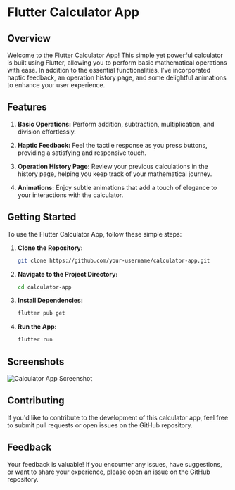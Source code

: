 # Flutter Calculator App

## Overview

Welcome to the Flutter Calculator App! This simple yet powerful calculator is built using Flutter, allowing you to perform basic mathematical operations with ease. In addition to the essential functionalities, I've incorporated haptic feedback, an operation history page, and some delightful animations to enhance your user experience.

## Features

1. **Basic Operations:** Perform addition, subtraction, multiplication, and division effortlessly.

2. **Haptic Feedback:** Feel the tactile response as you press buttons, providing a satisfying and responsive touch.

3. **Operation History Page:** Review your previous calculations in the history page, helping you keep track of your mathematical journey.

4. **Animations:** Enjoy subtle animations that add a touch of elegance to your interactions with the calculator.

## Getting Started

To use the Flutter Calculator App, follow these simple steps:

1. **Clone the Repository:**
   ```bash
   git clone https://github.com/your-username/calculator-app.git
   ```

2. **Navigate to the Project Directory:**
   ```bash
   cd calculator-app
   ```

3. **Install Dependencies:**
   ```bash
   flutter pub get
   ```

4. **Run the App:**
   ```bash
   flutter run
   ```

## Screenshots

![Calculator App Screenshot]([screenshots/calculator_app.png](https://drive.google.com/drive/folders/1fK4aG7HJsEnBHJLbEmArWd4PrJyYwyfJ?usp=sharing))

## Contributing

If you'd like to contribute to the development of this calculator app, feel free to submit pull requests or open issues on the GitHub repository.

## Feedback

Your feedback is valuable! If you encounter any issues, have suggestions, or want to share your experience, please open an issue on the GitHub repository.


